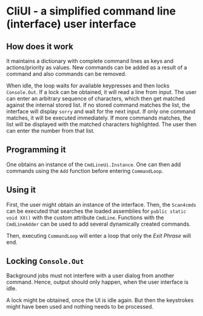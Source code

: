 # CliUI - a simplified command line (interface) user interface

## How does it work

It maintains a dictionary with complete command lines as keys and actions/priority as values. 
New commands can be added as a result of a command and also commands can be removed.

When idle, the loop waits for available keypresses and then locks `Console.Out`. 
If a lock can be obtained, it will read a line from input. 
The user can enter an arbitrary sequence of characters, 
which then get matched against the internal stored list.
If no stored command matches the list, the interface will display `sorry` and wait for the next input.
If only one command matches, it will be executed immediately.
If more commands matches, the list will be displayed with the matched characters highlighted.
The user then can enter the number from that list.


## Programming it

One obtains an instance of the `CmdLineUi.Instance`. 
One can then add commands using the `Add` function before entering `CommandLoop`.

## Using it

First, the user might obtain an instance of the interface.
Then, the `Scan4cmds` can  be executed that searches the loaded assemblies for `public static void XX()` with the custom attribute `CmdLine`.
Functions with the `CmdLineAdder` can be used to add several dynamically created commands.

Then, executing `CommandLoop` will enter a loop that only the *Exit Phrase* will end. 


## Locking `Console.Out`

Background jobs must not interfere with a user dialog from another command. Hence, output should only happen, when the user interface is idle.

A lock might be obtained, once the UI is idle again. But then the keystrokes might have been used and nothing needs to be processed. 

